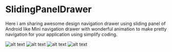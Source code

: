 # SlidingPanelDrawer

Here i am sharing awesome design navigation drawer using sliding panel of Android like Mini navigation drawer with wonderful animation to make pretty navigation for your application using simplify coding.

![alt text](https://3.bp.blogspot.com/-4iipqUMG0_k/W-kZlFFM8NI/AAAAAAAAvnk/CbgeUwH_My0aOgA3LmuLNw0nOIrgtGPLQCLcBGAs/s1600/device-2018-11-12-113809.png "Screen Shot 1")
![alt text](https://4.bp.blogspot.com/-2MJWGck3hnc/W-kZk0QIgFI/AAAAAAAAvng/r5jBnZLH6gkCXlsFZP5ZG8A5yKwd-7dFgCLcBGAs/s1600/device-2018-11-12-113839.png "Screen Shot 2")
![alt text](https://3.bp.blogspot.com/-BGHW0kL0-hc/W-kZlJ-dDDI/AAAAAAAAvno/7wYluuBYH5IK6GMoqePupR18bTab04IlQCLcBGAs/s1600/device-2018-11-12-113909.png "Screen Shot 3")
![alt text](https://2.bp.blogspot.com/-PFCTLclEHLo/W-kZl9LXp2I/AAAAAAAAvns/LZAAy-7SeO09hp8yrWuANuLvOL9gWz8ewCLcBGAs/s1600/device-2018-11-12-113926.png "Screen Shot 4")
